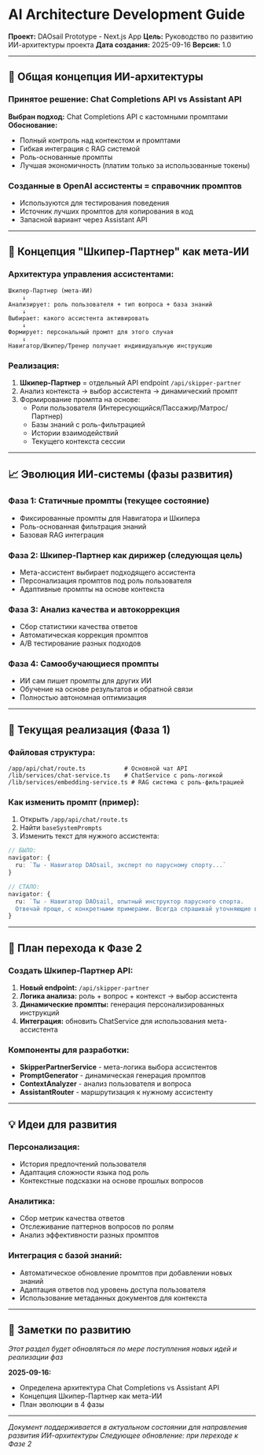 # AI Architecture Development Guide

**Проект:** DAOsail Prototype - Next.js App
**Цель:** Руководство по развитию ИИ-архитектуры проекта
**Дата создания:** 2025-09-16
**Версия:** 1.0

---

## 🎯 Общая концепция ИИ-архитектуры

### Принятое решение: Chat Completions API vs Assistant API

**Выбран подход:** Chat Completions API с кастомными промптами
**Обоснование:**
- Полный контроль над контекстом и промптами
- Гибкая интеграция с RAG системой
- Роль-основанные промпты
- Лучшая экономичность (платим только за использованные токены)

### Созданные в OpenAI ассистенты = справочник промптов
- Используются для тестирования поведения
- Источник лучших промптов для копирования в код
- Запасной вариант через Assistant API

---

## 🧠 Концепция "Шкипер-Партнер" как мета-ИИ

### Архитектура управления ассистентами:

```
Шкипер-Партнер (мета-ИИ)
    ↓
Анализирует: роль пользователя + тип вопроса + база знаний
    ↓
Выбирает: какого ассистента активировать
    ↓
Формирует: персональный промпт для этого случая
    ↓
Навигатор/Шкипер/Тренер получает индивидуальную инструкцию
```

### Реализация:
1. **Шкипер-Партнер** = отдельный API endpoint `/api/skipper-partner`
2. Анализ контекста → выбор ассистента → динамический промпт
3. Формирование промпта на основе:
   - Роли пользователя (Интересующийся/Пассажир/Матрос/Партнер)
   - Базы знаний с роль-фильтрацией
   - Истории взаимодействий
   - Текущего контекста сессии

---

## 📈 Эволюция ИИ-системы (фазы развития)

### **Фаза 1: Статичные промпты (текущее состояние)**
- Фиксированные промпты для Навигатора и Шкипера
- Роль-основанная фильтрация знаний
- Базовая RAG интеграция

### **Фаза 2: Шкипер-Партнер как дирижер (следующая цель)**
- Мета-ассистент выбирает подходящего ассистента
- Персонализация промптов под роль пользователя
- Адаптивные промпты на основе контекста

### **Фаза 3: Анализ качества и автокоррекция**
- Сбор статистики качества ответов
- Автоматическая коррекция промптов
- A/B тестирование разных подходов

### **Фаза 4: Самообучающиеся промпты**
- ИИ сам пишет промпты для других ИИ
- Обучение на основе результатов и обратной связи
- Полностью автономная оптимизация

---

## 🔧 Текущая реализация (Фаза 1)

### Файловая структура:
```
/app/api/chat/route.ts           # Основной чат API
/lib/services/chat-service.ts    # ChatService с роль-логикой
/lib/services/embedding-service.ts # RAG система с роль-фильтрацией
```

### Как изменить промпт (пример):
1. Открыть `/app/api/chat/route.ts`
2. Найти `baseSystemPrompts`
3. Изменить текст для нужного ассистента:

```typescript
// БЫЛО:
navigator: {
  ru: `Ты - Навигатор DAOsail, эксперт по парусному спорту...`
}

// СТАЛО:
navigator: {
  ru: `Ты - Навигатор DAOsail, опытный инструктор парусного спорта.
  Отвечай проще, с конкретными примерами. Всегда спрашивай уточняющие вопросы...`
}
```

---

## 🎯 План перехода к Фазе 2

### Создать Шкипер-Партнер API:
1. **Новый endpoint:** `/api/skipper-partner`
2. **Логика анализа:** роль + вопрос + контекст → выбор ассистента
3. **Динамические промпты:** генерация персонализированных инструкций
4. **Интеграция:** обновить ChatService для использования мета-ассистента

### Компоненты для разработки:
- **SkipperPartnerService** - мета-логика выбора ассистентов
- **PromptGenerator** - динамическая генерация промптов
- **ContextAnalyzer** - анализ пользователя и вопроса
- **AssistantRouter** - маршрутизация к нужному ассистенту

---

## 💡 Идеи для развития

### Персонализация:
- История предпочтений пользователя
- Адаптация сложности языка под роль
- Контекстные подсказки на основе прошлых вопросов

### Аналитика:
- Сбор метрик качества ответов
- Отслеживание паттернов вопросов по ролям
- Анализ эффективности разных промптов

### Интеграция с базой знаний:
- Автоматическое обновление промптов при добавлении новых знаний
- Адаптация ответов под уровень доступа пользователя
- Использование метаданных документов для контекста

---

## 📝 Заметки по развитию

*Этот раздел будет обновляться по мере поступления новых идей и реализации фаз*

**2025-09-16:**
- Определена архитектура Chat Completions vs Assistant API
- Концепция Шкипер-Партнер как мета-ИИ
- План эволюции в 4 фазы

---

*Документ поддерживается в актуальном состоянии для направления развития ИИ-архитектуры*
*Следующее обновление: при переходе к Фазе 2*